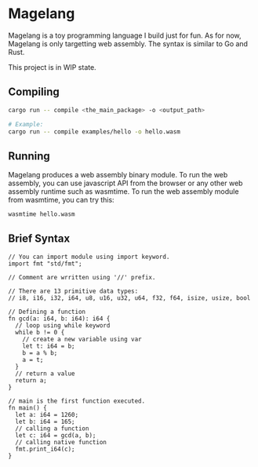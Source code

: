 # Magelang

Magelang is a toy programming language I build just for fun. As for now, Magelang is only targetting web assembly.
The syntax is similar to Go and Rust.

This project is in WIP state.

## Compiling

```bash
cargo run -- compile <the_main_package> -o <output_path>

# Example:
cargo run -- compile examples/hello -o hello.wasm
```

## Running

Magelang produces a web assembly binary module. To run the web assembly, you can use javascript API from the browser
or any other web assembly runtime such as wasmtime. To run the web assembly module from wasmtime, you can try this:

```bash
wasmtime hello.wasm
```

## Brief Syntax

```
// You can import module using import keyword.
import fmt "std/fmt";

// Comment are wrritten using '//' prefix.

// There are 13 primitive data types:
// i8, i16, i32, i64, u8, u16, u32, u64, f32, f64, isize, usize, bool

// Defining a function
fn gcd(a: i64, b: i64): i64 {
  // loop using while keyword
  while b != 0 {
    // create a new variable using var
    let t: i64 = b;
    b = a % b;
    a = t;
  }
  // return a value
  return a;
}

// main is the first function executed.
fn main() {
  let a: i64 = 1260;
  let b: i64 = 165;
  // calling a function
  let c: i64 = gcd(a, b);
  // calling native function
  fmt.print_i64(c);
}
```


